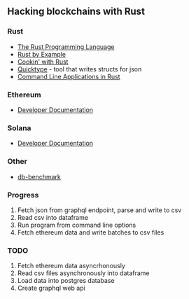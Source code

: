## Hacking blockchains with Rust

### Rust
* [The Rust Programming Language](https://doc.rust-lang.org/book/#the-rust-programming-language)
* [Rust by Example](https://doc.rust-lang.org/stable/rust-by-example/)
* [Cookin' with Rust](https://rust-lang-nursery.github.io/rust-cookbook/)
* [Quicktype](https://app.quicktype.io/) - tool that writes structs for json
* [Command Line Applications in Rust](https://rust-cli.github.io/book/index.html)

### Ethereum
* [Developer Documentation](https://ethereum.org/en/developers/docs/)

### Solana
* [Developer Documentation](https://docs.solana.com/developing/programming-model/overview)

### Other
* [db-benchmark](https://h2oai.github.io/db-benchmark/)

### Progress
1. Fetch json from graphql endpoint, parse and write to csv
1. Read csv into dataframe
1. Run program from command line options
1. Fetch ethereum data and write batches to csv files

### TODO
1. Fetch ethereum data asyncrhonously
1. Read csv files asynchronously into dataframe
1. Load data into postgres database
1. Create graphql web api